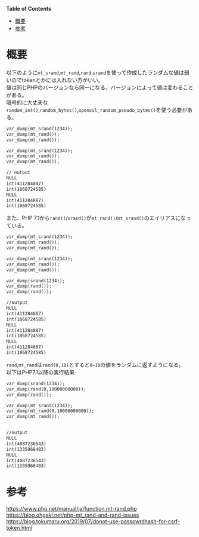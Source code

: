 <!-- START doctoc generated TOC please keep comment here to allow auto update -->
<!-- DON'T EDIT THIS SECTION, INSTEAD RE-RUN doctoc TO UPDATE -->
**Table of Contents**

- [概要](#%E6%A6%82%E8%A6%81)
- [参考](#%E5%8F%82%E8%80%83)

<!-- END doctoc generated TOC please keep comment here to allow auto update -->

# 概要
以下のように`mt_srand`,`mt_rand`,`rand`,`srand`を使って作成したランダムな値は弱いのでtokenとかには入れない方がいい。  
値は同じPHPのバージョンなら同一になる。バージョンによって値は変わることがある。  
暗号的に大丈夫な`random_int()`,`random_bytes()`,`openssl_random_pseudo_bytes()`を使う必要がある。  
```txt
var_dump(mt_srand(1234));
var_dump(mt_rand());
var_dump(mt_rand());

var_dump(mt_srand(1234));
var_dump(mt_rand());
var_dump(mt_rand());

// output
NULL
int(411284887)
int(1068724585)
NULL
int(411284887)
int(1068724585)
```
また、PHP 7.1から`rand()`/`srand()`が`mt_rand()`/`mt_srand()`のエイリアスになっている。  
```txt
var_dump(mt_srand(1234));
var_dump(mt_rand());
var_dump(mt_rand());

var_dump(mt_srand(1234));
var_dump(mt_rand());
var_dump(mt_rand());

var_dump(srand(1234));
var_dump(rand());
var_dump(rand());

//output
NULL
int(411284887)
int(1068724585)
NULL
int(411284887)
int(1068724585)
NULL
int(411284887)
int(1068724585)
```
`rand`,`mt_rand`は`rand(0,10)`とすると`0~10`の値をランダムに返すようになる。  
以下はPHP7.1以降の実行結果  
```txt
var_dump(srand(1234));
var_dump(rand(0,10000000000));
var_dump(rand());

var_dump(mt_srand(1234));
var_dump(mt_rand(0,10000000000));
var_dump(mt_rand());


//output
NULL
int(4087236543)
int(1335968403)
NULL
int(4087236543)
int(1335968403)
```
# 参考
https://www.php.net/manual/ja/function.mt-rand.php  
https://blog.ohgaki.net/php-mt_rand-and-rand-issues  
https://blog.tokumaru.org/2019/07/donot-use-passowrdhash-for-csrf-token.html  
